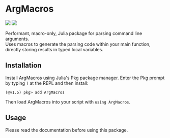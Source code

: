 # ArgMacros

[![](https://img.shields.io/badge/docs-stable-blue.svg)](https://zachmatson.github.io/ArgMacros.jl/stable)
[![](https://img.shields.io/badge/docs-dev-blue.svg)](https://zachmatson.github.io/ArgMacros.jl/dev)

Performant, macro-only, Julia package for parsing command line arguments.    
Uses macros to generate the parsing code within your main function, directly storing
results in typed local variables.

## Installation

Install ArgMacros using Julia's Pkg package manager. Enter the Pkg prompt
by typing `]` at the REPL and then install:

```julia-repl
(@v1.5) pkg> add ArgMacros
```

Then load ArgMacros into your script with `using ArgMacros`.

## Usage

Please read the documentation before using this package.
